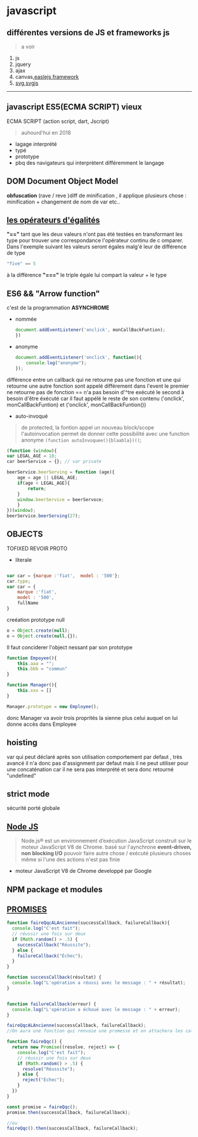 # javascript

## différentes versions de JS et frameworks js
> a voir
1. js
2. jquery
3. ajax
4. canvas,[easlejs framework](https://www.createjs.com/easeljs)
5. [svg](https://la-cascade.io/guide-des-animations-svg/),[svgjs](http://svgjs.com/)

----

## javascript ES5(ECMA SCRIPT) vieux
ECMA SCRIPT (action script, dart, Jscript)
>  auhourd'hui en 2018
- lagage interprété
- typé
- prototype
- pbq des navigateurs qui interprètent différemment le langage

## DOM Document Object Model
>
**obfuscation** (rave / reve )diff de minification , il applique plusieurs chose : minification + changement de nom de var etc..

## [les opérateurs d'égalités](https://www.w3schools.com/js/js_bitwise.asp)
**"=="** tant que les deux valeurs n'ont pas été testées en transformant les type pour trouver une correspondance l'opérateur continu de c omparer. Dans l'exemple suivant les valeurs seront égales malg'é leur de différence de type
```javascript
"five" == 5
```
à la différence **"==="** le triple égale lui compart la valeur + le type

## ES6 && "Arrow function"
c'est de la programmation **ASYNCHROME**
- nommée
    ```javascript
    document.addEventListener('onclick', monCallBackFuntion);
    })
    ```
- anonyme
    ```javascript
    document.addEventListener('onclick', function(){
        console.log("anonyme");
    });
    ```

différence entre un callback qui ne retourne pas une fonction et une qui retourne une autre fonction sont appelé différement dans l'event
le premier ne retourne pas de fonction == n'a pas besoin d'^tre exécuté le second à besoin d'être éxécuté car il faut appélé le reste de son contenu
('onclick', monCallBackFuntion)
et ('onclick', monCallBackFuntion())

- auto-invoqué
> de protected,  la fontion appel un nouveau block/scope
l'autoinvocation permet de donner cette possibilité avec une function anonyme
`(function autoInvoquee(){blaabla})()`;

```javascript
(function (window){
var LEGAL_AGE = 18;
car beerService = {}; // var private

beerService.beerServing = function (age){
    age = age || LEGAL_AGE;
    if(age < LEGAL_AGE){
        return;
    }
    window.beerService = beerServoce;
    }
})(window);
beerService.beerServing(27);
```

## OBJECTS

TOFIXED REVOIR PROTO
- literale
```javascript

var car = {marque :'fiat',  model : '500'};
car.type;
var car = {
    marque :'fiat',
    model : '500',
    fullName
}
```

creéation prototype null
```javascript
o = Object.create(null);
o = Object.create(null,{});
```
Il faut conciderer l'object nessant par son prototype
```javascript
function Empoyee(){
    this.aaa = "";
    this.bbb = "commun"
}

function Manager(){
    this.xxx = []
}

Manager.prototype = new Employee();
````
donc Manager va avoir trois proprités la sienne plus celui auquel on lui donne accès dans Employee

## hoisting

var qui peut déclaré après son utilisation
comportement par defaut , très avancé
il n'a donc pas d'assignment par defaut mais il ne peut utiliser pour une concaténation car il ne sera pas interprété et sera donc retourné "undefined"

## strict mode
sécurité
porté globale


## [Node JS](https://nodejs.org/fr/)
>Node.js® est un environnement d’exécution JavaScript construit sur le moteur JavaScript V8 de Chrome.
basé sur l'aynchrone **event-driven, non blocking I/O**
pouvoir faire autre chose / exécuté plusieurs choses même si l'une des actions n'est pas finie


- moteur JavaScript V8 de Chrome developpé par Google

## NPM package et modules

## [PROMISES](https://developer.mozilla.org/fr/docs/Web/JavaScript/Guide/Utiliser_les_promesses)
```javascript
function faireQqcALAncienne(successCallback, failureCallback){
  console.log("C'est fait");
  // réussir une fois sur deux
  if (Math.random() > .5) {
    successCallback("Réussite");
  } else {
    failureCallback("Échec");
  }
}

function successCallback(résultat) {
  console.log("L'opération a réussi avec le message : " + résultat);
}


function failureCallback(erreur) {
  console.log("L'opération a échoué avec le message : " + erreur);
}

faireQqcALAncienne(successCallback, failureCallback);
//On aura une fonction qui renvoie une promesse et on attachera les callbacks sur cette promesse :

function faireQqc() {
  return new Promise((resolve, reject) => {
    console.log("C'est fait");
    // réussir une fois sur deux
    if (Math.random() > .5) {
      resolve("Réussite");
    } else {
      reject("Échec");
    }
  })
}

const promise = faireQqc();
promise.then(successCallback, failureCallback);

//ou
faireQqc().then(successCallback, failureCallback);
```